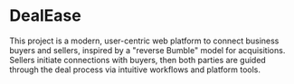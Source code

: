 # DealEase
This project is a modern, user-centric web platform to connect business buyers and sellers, inspired by a "reverse Bumble" model for acquisitions. Sellers initiate connections with buyers, then both parties are guided through the deal process via intuitive workflows and platform tools.
